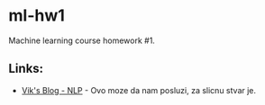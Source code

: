 # ml-hw1
Machine learning course homework #1.

## Links:
- [Vik's Blog - NLP](http://www.vikparuchuri.com/blog/natural-language-processing-tutorial/) - Ovo moze da nam posluzi, za slicnu stvar je.
